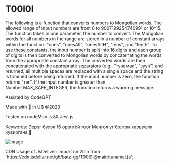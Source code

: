 # T00l0l
  The following is a function that converts numbers to Mongolian words. The allowed range of input numbers are from 0 to 9007199254740991 or 10^15. The function takes in one parameter, the number to convert. The Mongolian words for all numbers in the range are stored in a number of constant arrays within the function: "ones", "onesAlt", "onesAltH", "tens", and "tenth". To use these constants, the input number is split into 16 digits and each group of digits is then converted to Mongolian words by concatenating the words from the appropriate constant array. The converted words are then concatenated with the appropriate separators (e.g., "тунамал", "зуун") and returned; all multiple spaces are replaced with a single space and the string is trimmed before being returned. If the input number is zero, the function returns "тэг". If the input number is greater than Number.MAX_SAFE_INTEGER, the function returns a warning message.

Assisted by CodeGPT

Made with 💝 in UB @2023

Tested on nodeMon.js && Jest.js

Keywords: Эерэг бүхэл 16 оронтой тоог Монгол үг болгон хөрвүүлж хувиргана.👹

![image](https://user-images.githubusercontent.com/87542210/228274240-a3488110-93c5-42df-8f03-cc6ec19740c8.png)

CDN Usage of JsDeliver: import nm2mn from 'https://cdn.jsdelivr.net/gh/batz-gg/T00l0l@main/tunamal.js';
